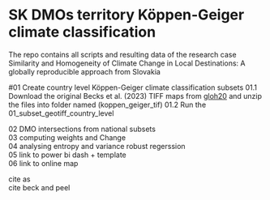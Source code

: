 # SK DMOs territory Köppen-Geiger climate classification
The repo contains all scripts and resulting data of the research case <br>
Similarity and Homogeneity of Climate Change in Local Destinations: A globally reproducible approach from Slovakia


#01 Create country level Köppen-Geiger climate classification subsets
01.1 Download the original Becks et al. (2023) TIFF maps from <a href = "https://www.gloh2o.org/koppen/">gloh20</a> and unzip the files into folder named (koppen_geiger_tif)
01.2 Run the 01_subset_geotiff_country_level

02 DMO intersections from national subsets <br>
03 computing weights and Change <br>
04 analysing entropy and variance robust regerssion <br>
05 link to power bi dash + template <br>
06 link to online map <br>

cite as <br>
cite beck and peel <br>

